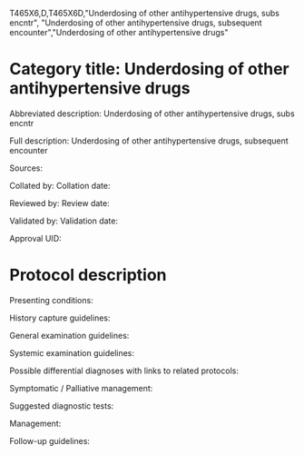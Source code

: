 T465X6,D,T465X6D,"Underdosing of other antihypertensive drugs, subs encntr", "Underdosing of other antihypertensive drugs, subsequent encounter","Underdosing of other antihypertensive drugs"
# Category title: Underdosing of other antihypertensive drugs

Abbreviated description: Underdosing of other antihypertensive drugs, subs encntr

Full description: Underdosing of other antihypertensive drugs, subsequent encounter

Sources:

Collated by:
Collation date:

Reviewed by:
Review date:

Validated by:
Validation date:

Approval UID:

# Protocol description

Presenting conditions:

History capture guidelines:

General examination guidelines:

Systemic examination guidelines:

Possible differential diagnoses with links to related protocols:

Symptomatic / Palliative management:

Suggested diagnostic tests:

Management:

Follow-up guidelines:
